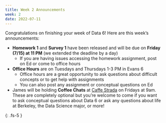 ```yaml
---
title: Week 2 Announcements
week: 2
date: 2022-07-11
---
```


Congratulations on finishing your week of Data 6! Here are this week’s announcements:

* **Homework 1** and **Survey 1** have been released and will be due on **Friday (7/15) at 11 PM** (we extended the deadline by a day)
    * If you are having issues accessing the homework assignment, post on Ed or come to office hours
* **Office Hours** are on Tuesdays and Thursdays 1-3 PM in Evans 6
    * Office hours are a great opportunity to ask questions about difficult concepts or to get help with assignments
    * You can also post any assignment or conceptual questions on Ed
* James will be holding **Coffee Chats** at [Caffe Strada](https://www.google.com/maps/place/Caff%C3%A8+Strada/@37.869146,-122.254859,15z/data=!4m2!3m1!1s0x0:0x43f6bea2790d5d28?sa=X&ved=2ahUKEwjjk-n38en4AhXDKkQIHdpBDk0Q_BJ6BAhqEAU) on Fridays at 9am. These are completely optional but you’re welcome to come if you want to ask conceptual questions about Data 6 or ask any questions about life at Berkeley, the Data Science major, or more!


{: .fs-5 }
